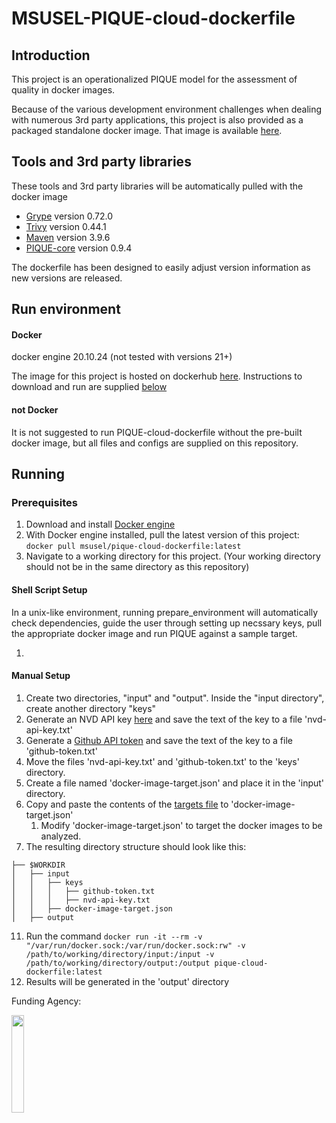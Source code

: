 # MSUSEL-PIQUE-cloud-dockerfile

## Introduction
This project is an operationalized PIQUE model for the assessment of quality in docker images.

Because of the various development environment challenges when dealing with numerous 3rd party applications,
this project is also provided as a packaged standalone docker image. That image is available
[here](https://hub.docker.com/repository/docker/msusel/pique-cloud-dockerfile/general).

## Tools and 3rd party libraries
These tools and 3rd party libraries will be automatically pulled with the docker image
* [Grype](https://github.com/anchore/grype) version 0.72.0
* [Trivy](https://github.com/aquasecurity/trivy) version 0.44.1
* [Maven](https://github.com/apache/maven) version 3.9.6
* [PIQUE-core](https://github.com/MSUSEL/msusel-pique) version 0.9.4

The dockerfile has been designed to easily adjust version information as new versions are released.

## Run environment
#### Docker
docker engine 20.10.24 (not tested with versions 21+)

The image for this project is hosted on dockerhub
[here](https://hub.docker.com/repository/docker/msusel/pique-cloud-dockerfile/general). Instructions to download
and run are supplied [below](https://github.com/MSUSEL/msusel-pique-cloud-dockerfile/tree/master#running)


#### not Docker
It is not suggested to run PIQUE-cloud-dockerfile without the pre-built docker image, but all files and configs
are supplied on this repository.


## Running
### Prerequisites
1. Download and install [Docker engine](https://docs.docker.com/engine/install/)
2. With Docker engine installed, pull the latest version of this project:
`docker pull msusel/pique-cloud-dockerfile:latest`
3. Navigate to a working directory for this project. (Your working directory should not be in the same directory as this repository)
#### Shell Script Setup
In a unix-like environment, running prepare_environment will automatically check dependencies, guide the user through
setting up necssary keys, pull the appropriate docker image and run PIQUE against a sample target.

1.

#### Manual Setup
1. Create two directories, "input" and "output". Inside the "input directory", create another directory "keys"
2. Generate an NVD API key [here](https://nvd.nist.gov/developers/request-an-api-key) and save the text of the key to a file 'nvd-api-key.txt'
3. Generate a [Github API token](https://docs.github.com/en/authentication/keeping-your-account-and-data-secure/managing-your-personal-access-tokens) and save the text of the key to a file 'github-token.txt'
4. Move the files 'nvd-api-key.txt' and 'github-token.txt' to the 'keys' directory.
5. Create a file named 'docker-image-target.json' and place it in the 'input' directory.
6. Copy and paste the contents of the [targets file](input/docker-image-target.json) to 'docker-image-target.json'
   1. Modify 'docker-image-target.json' to target the docker images to be analyzed.
7. The resulting directory structure should look like this:
```
├── $WORKDIR
│   ├── input
│   │   ├── keys
│   │   │   ├── github-token.txt
│   │   │   ├── nvd-api-key.txt
│   │   ├── docker-image-target.json
│   ├── output
```
11. Run the command `docker run -it --rm -v "/var/run/docker.sock:/var/run/docker.sock:rw" -v /path/to/working/directory/input:/input -v /path/to/working/directory/output:/output pique-cloud-dockerfile:latest`
12. Results will be generated in the 'output' directory

Funding Agency:

[<img src="https://www.cisa.gov/profiles/cisad8_gov/themes/custom/gesso/dist/images/backgrounds/6fdaa25709d28dfb5cca.svg" width="20%" height="20%">](https://www.cisa.gov/)
